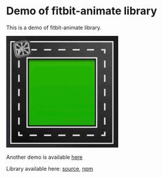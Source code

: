 # Demo of fitbit-animate library

This is a demo of fitbit-animate library. 

![Example](fitbit-anim-wheel.gif "Example")

Another demo is available [here](https://github.com/ygalanter/fitbit-animate-demo)

Library available here: [source](https://github.com/ygalanter/fitbit-animate), [npm](https://www.npmjs.com/package/fitbit-animate)
